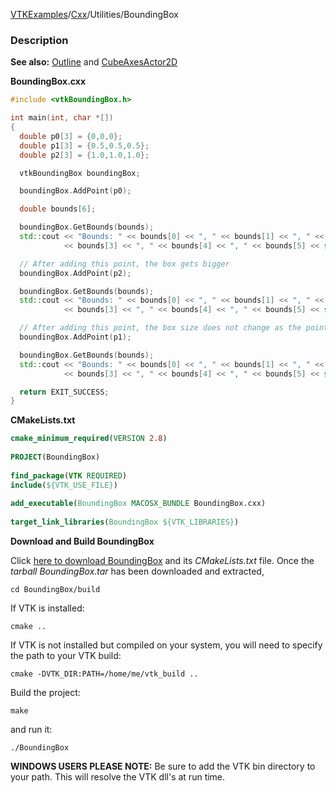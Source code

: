 [VTKExamples](/home/)/[Cxx](/Cxx)/Utilities/BoundingBox

### Description
**See also:** [Outline](Cxx/PolyData/Outline) and [CubeAxesActor2D](Cxx/Visualization/CubeAxesActor2D)

**BoundingBox.cxx**
```c++
#include <vtkBoundingBox.h>

int main(int, char *[])
{
  double p0[3] = {0,0,0};
  double p1[3] = {0.5,0.5,0.5};
  double p2[3] = {1.0,1.0,1.0};

  vtkBoundingBox boundingBox;

  boundingBox.AddPoint(p0);

  double bounds[6];

  boundingBox.GetBounds(bounds);
  std::cout << "Bounds: " << bounds[0] << ", " << bounds[1] << ", " << bounds[2] << ", "
            << bounds[3] << ", " << bounds[4] << ", " << bounds[5] << std::endl;

  // After adding this point, the box gets bigger
  boundingBox.AddPoint(p2);

  boundingBox.GetBounds(bounds);
  std::cout << "Bounds: " << bounds[0] << ", " << bounds[1] << ", " << bounds[2] << ", "
            << bounds[3] << ", " << bounds[4] << ", " << bounds[5] << std::endl;

  // After adding this point, the box size does not change as the point is already inside the box
  boundingBox.AddPoint(p1);

  boundingBox.GetBounds(bounds);
  std::cout << "Bounds: " << bounds[0] << ", " << bounds[1] << ", " << bounds[2] << ", "
            << bounds[3] << ", " << bounds[4] << ", " << bounds[5] << std::endl;

  return EXIT_SUCCESS;
}
```
**CMakeLists.txt**
```cmake
cmake_minimum_required(VERSION 2.8)
 
PROJECT(BoundingBox)
 
find_package(VTK REQUIRED)
include(${VTK_USE_FILE})
 
add_executable(BoundingBox MACOSX_BUNDLE BoundingBox.cxx)
 
target_link_libraries(BoundingBox ${VTK_LIBRARIES})
```

**Download and Build BoundingBox**

Click [here to download BoundingBox](https://github.com/lorensen/VTKWikiExamplesTarballs/raw/master/BoundingBox.tar) and its *CMakeLists.txt* file.
Once the *tarball BoundingBox.tar* has been downloaded and extracted,
```
cd BoundingBox/build 
```
If VTK is installed:
```
cmake ..
```
If VTK is not installed but compiled on your system, you will need to specify the path to your VTK build:
```
cmake -DVTK_DIR:PATH=/home/me/vtk_build ..
```
Build the project:
```
make
```
and run it:
```
./BoundingBox
```
**WINDOWS USERS PLEASE NOTE:** Be sure to add the VTK bin directory to your path. This will resolve the VTK dll's at run time.

